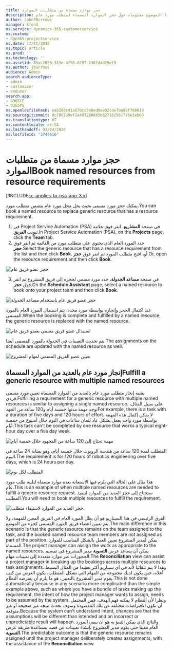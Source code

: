```yaml
---
title: حجز موارد مسماة من متطلبات الموارد
description: يوفر هذا الموضوع معلومات حول حجز الموارد المسماة لمتطلب مورد عام.
author: JohnPBurrows
manager: kfend
ms.service: dynamics-365-customerservice
ms.custom:
- dyn365-projectservice
ms.date: 12/11/2018
ms.topic: article
ms.prod: ''
ms.technology: ''
ms.assetid: 83ac2056-313e-4f90-8297-238fd4d25ef9
ms.author: jburrows
audience: Admin
search.audienceType:
- admin
- customizer
- enduser
search.app:
- D365CE
- D365PS
ms.openlocfilehash: eab280cd1a670cc2a6ed0ae02cde7ba9bf7d601d
ms.sourcegitcommit: 8c786230ef2a497280885b827162561776e2eb00
ms.translationtype: HT
ms.contentlocale: ar-SA
ms.lasthandoff: 03/24/2020
ms.locfileid: "3748616"
---
```

# <a name="book-named-resources-from-resource-requirements"></a><span data-ttu-id="c4814-103">حجز موارد مسماة من متطلبات الموارد</span><span class="sxs-lookup"><span data-stu-id="c4814-103">Book named resources from resource requirements</span></span>

[!INCLUDE[cc-applies-to-psa-app-3.x](../includes/cc-applies-to-psa-app-3x.md)]

<span data-ttu-id="c4814-104">يمكنك حجز مورد مسمى بحيث يحل محل مورد عام يتضمن متطلب مورد.</span><span class="sxs-lookup"><span data-stu-id="c4814-104">You can book a named resource to replace generic resource that has a resource requirement.</span></span>

1. <span data-ttu-id="c4814-105">في Project Service Automation (PSA) في صفحة **المشاريع**، انقر فوق علامة تبويب **الفريق**.</span><span class="sxs-lookup"><span data-stu-id="c4814-105">In Project Service Automation (PSA), on the **Projects** page, click the **Team** tab.</span></span>
2. <span data-ttu-id="c4814-106">حدد المورد العام الذي يحتوي على متطلب مورد من القائمة ثم انقر فوق **حجز**.</span><span class="sxs-lookup"><span data-stu-id="c4814-106">Select the generic resource that has a resource requirement from the list and then click **Book**.</span></span> <span data-ttu-id="c4814-107">أو، افتح متطلب المورد ثم انقر فوق **حجز**.</span><span class="sxs-lookup"><span data-stu-id="c4814-107">Or, open the resource requirement and then click **Book**.</span></span>


![حجز عضو فريق عام](media/RM-how-to-14.png)


3. <span data-ttu-id="c4814-109">في صفحة **مساعد الجدولة**، حدد مورد مسمى لحجزه إلى فريق المشروع ثم انقر فوق **حجز**.</span><span class="sxs-lookup"><span data-stu-id="c4814-109">On the **Schedule Assistant** page, select a named resource to book onto your project team and then click **Book**.</span></span>

![حجز عضو فريق عام باستخدام مساعد الجدولة](media/RM-how-to-15.png)

<span data-ttu-id="c4814-111">عند اكتمال الحجز وإنجازه بواسطة مورد محدد، يتم استبدال المورد العام بالمورد المسمى.</span><span class="sxs-lookup"><span data-stu-id="c4814-111">When the booking is complete and fulfilled by a named resource, the generic resource is replaced with the named resource.</span></span>

![استبدال عضو فريق مسمى بعضو فريق عام](media/RM-how-to-16.png)

<span data-ttu-id="c4814-113">يتم تحديث التعيينات في الجدولة بالمورد المسمى أيضا.</span><span class="sxs-lookup"><span data-stu-id="c4814-113">The assignments on the schedule are updated with the named resource as well.</span></span>

![تعيين عضو الفريق المسمى لمهام المشروع](media/RM-how-to-17.png)

## <a name="fulfill-a-generic-resource-with-multiple-named-resources"></a><span data-ttu-id="c4814-115">إنجاز مورد عام بالعديد من الموارد المسماة</span><span class="sxs-lookup"><span data-stu-id="c4814-115">Fulfill a generic resource with multiple named resources</span></span>
<span data-ttu-id="c4814-116">يشبه إنجاز متطلب مورد عام بالعديد من الموارد المسماة تعيين مورد مسمى فردي.</span><span class="sxs-lookup"><span data-stu-id="c4814-116">Fulfilling a requirement for a generic resource with multiple named resources is similar to assigning a single named resource.</span></span> <span data-ttu-id="c4814-117">على سبيل المثال، توجد مهمة مدتها خمسة أيام و120 ساعة من الجهد</span><span class="sxs-lookup"><span data-stu-id="c4814-117">For example, there is a task with a duration of five days and 120 hours of effort.</span></span> <span data-ttu-id="c4814-118">لا يمكن إكمال هذه المهمة بواسطة مورد واحد يعمل بشكل عاد لثمان ساعات في اليوم خلال أسبوع من خمسة أيام.</span><span class="sxs-lookup"><span data-stu-id="c4814-118">This task can't be completed by one resource that works a typical eight-hour day over a five day week.</span></span> 

![مهمة تحتاج إلى 120 ساعة من المجهود خلال خمسة أيام](media/RM-how-to-21.png)

<span data-ttu-id="c4814-120">المتطلب لمدة 120 ساعة من هندسة الروبوت خلال خمسة أيام، وهو بمثابة 24 ساعة في اليوم.</span><span class="sxs-lookup"><span data-stu-id="c4814-120">The requirement is for 120 hours of robotics engineering over five days, which is 24 hours per day.</span></span>

![المتطلب لكل يوم](media/RM-how-to-22.png)

<span data-ttu-id="c4814-122">هذا مثال على الحالة التي يلزم فيها الاستعانة بعدة موارد مسماة لتلبية طلب مورد عام.</span><span class="sxs-lookup"><span data-stu-id="c4814-122">This is an example of when multiple named resources are needed to fulfill a generic resource request.</span></span> <span data-ttu-id="c4814-123">ستحتاج إلى حجز العديد من الموارد لتنفيذ المطلب.</span><span class="sxs-lookup"><span data-stu-id="c4814-123">You will need to book multiple resources to fulfill the requirement.</span></span>

![حجز العديد من الموارد لاستيفاء متطلب.](media/RM-how-to-23.png)

<span data-ttu-id="c4814-125">الفرق الرئيسي في هذا السيناريو هو أن يظل المورد العام في الفريق المعين للمهمة، ولا يتم تعيين أعضاء فريق المورد المسمى كجزء من الموضع.</span><span class="sxs-lookup"><span data-stu-id="c4814-125">The main difference in this scenario is that the generic resource remains on the team assigned to the task, and the booked named resource team members are not assigned as part of the position.</span></span> <span data-ttu-id="c4814-126">يمكن لمدير المشروع تعيين العمل بالشكل المناسب للموارد المسماة.</span><span class="sxs-lookup"><span data-stu-id="c4814-126">The project manager can assign the work as appropriate to the named resources.</span></span> <span data-ttu-id="c4814-127">يمكن أن يساعد عرض **التسوية** مدير المشروع في تقسيم الحجوزات عبر موارد متعددة إلى تعيينات مهام.</span><span class="sxs-lookup"><span data-stu-id="c4814-127">The **Reconciliation** view can assist a project manager in breaking up the bookings across multiple resources to task assignments.</span></span> <span data-ttu-id="c4814-128">وهذا لا يتم تلقائيا لأنه في أي سيناريو أكثر تعقيدا من المثال البسيط أعلاه، حين يكون لديك مجموعة من المهام التي تشكل المتطلب، يكون الغرض من كيف يقوم مدير المشروع بالتعيين، هو ما يلزم أن يفترضه النظام.</span><span class="sxs-lookup"><span data-stu-id="c4814-128">This is not done automatically because in any scenario more complicated than the simple example above, such as where you have a bundle of tasks making up the requirement, the intent of how the project manager wants to assign, needs to be assumed by the system.</span></span> <span data-ttu-id="c4814-129">ونظرا لأن النظام لا يمكنه فهم الهدف، فمن المحتمل أن تكون الافتراضات مختلفة عن تلك المقصودة وسوف تحدث نتيجة غير صحيحة أو غير متوقعة.</span><span class="sxs-lookup"><span data-stu-id="c4814-129">Because the system can't understand intent, chances are that the assumptions will be different than intended and an incorrect or unpredictable result will happen.</span></span> <span data-ttu-id="c4814-130">والناتج الذي يمكن التنبؤ به هو أن يبقي المورد العام معينا حتى يقوم مدير المشروع بإنشاء تعيينات عن قصد بمساعدة طريقة عرض **التسوية**.</span><span class="sxs-lookup"><span data-stu-id="c4814-130">The predictable outcome is that the generic resource remains assigned until the project manager deliberately creates assignments, with the assistance of the **Reconciliation** view.</span></span>


